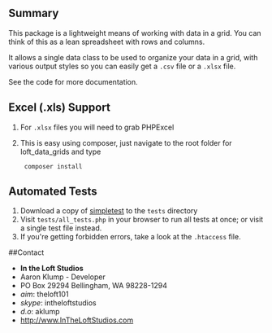 ## Summary
This package is a lightweight means of working with data in a grid.  You can think of this as a lean spreadsheet with rows and columns.

It allows a single data class to be used to organize your data in a grid, with various output styles so you can easily get a `.csv` file or a `.xlsx` file.

See the code for more documentation.


## Excel (.xls) Support
1. For `.xlsx` files you will need to grab PHPExcel
2. This is easy using composer, just navigate to the root folder for loft_data_grids and type

        composer install


## Automated Tests
1. Download a copy of [simpletest](http://simpletest.org/) to the `tests` directory
2. Visit `tests/all_tests.php` in your browser to run all tests at once; or visit a single test file instead.
3. If you're getting forbidden errors, take a look at the `.htaccess` file.


##Contact
* **In the Loft Studios**
* Aaron Klump - Developer
* PO Box 29294 Bellingham, WA 98228-1294
* _aim_: theloft101
* _skype_: intheloftstudios
* _d.o_: aklump
* <http://www.InTheLoftStudios.com>